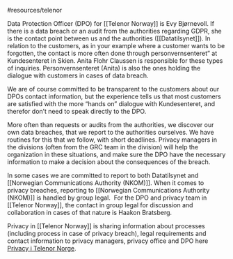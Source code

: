 #resources/telenor 

Data Protection Officer (DPO) for [[Telenor Norway]] is Evy Bjørnevoll. If there is a data breach or an audit from the authorities regarding GDPR, she is the contact point between us and the authorities ([[Datatilsynet]]). In relation to the customers, as in your example where a customer wants to be forgotten, the contact is more often done through personvernsenteret” at Kundesenteret in Skien. Anita Flohr Claussen is responsible for these types of inquiries. Personvernsenteret (Anita) is also the ones holding the dialogue with customers in cases of data breach.

We are of course committed to be transparent to the customers about our DPOs contact information, but the experience tells us that most customers are satisfied with the more “hands on” dialogue with Kundesenteret, and therefor don’t need to speak directly to the DPO.

More often than requests or audits from the authorities, we discover our own data breaches, that we report to the authorities ourselves. We have routines for this that we follow, with short deadlines. Privacy managers in the divisions (often from the GRC team in the division) will help the organization in these situations, and make sure the DPO have the necessary information to make a decision about the consequences of the breach.

In some cases we are committed to report to both Datatilsynet and [[Norwegian Communications Authority (NKOM)]]. When it comes to privacy breaches, reporting to [[Norwegian Communications Authority (NKOM)]] is handled by group legal.  For the DPO and privacy team in [[Telenor Norway]], the contact in group legal for discussion and collaboration in cases of that nature is Haakon Bratsberg.  

Privacy in [[Telenor Norway]] is sharing information about processes (including process in case of privacy breach), legal requirements and contact information to privacy managers, privacy office and DPO here [Privacy i Telenor Norge](https://telenorgroup.sharepoint.com/sites/no_portal/SitePages/Org-Privacy.aspx?xsdata=MDV8MDJ8dmljdG9yLm1lbmRpdmlsQHRlbGVub3Iubm98NzI4MzQyMjM3MDM5NDY2OWE2N2UwOGRkODY0NGI1NTV8MTY3NjQ4OWM1YzcyNDZiN2JhNjM5YWI5MGM0YWFkNDR8MXwwfDYzODgxNDM1MTgzNzQ0NzE1OXxVbmtub3dufFRXRnBiR1pzYjNkOGV5SkZiWEIwZVUxaGNHa2lPblJ5ZFdVc0lsWWlPaUl3TGpBdU1EQXdNQ0lzSWxBaU9pSlhhVzR6TWlJc0lrRk9Jam9pVFdGcGJDSXNJbGRVSWpveWZRPT18MHx8fA%3d%3d&sdata=YU1Ma1RZY2t1S2J1UFJEMytoQ3VwVFNaVXltckdCMy9Fdi8ydXBkZjZGND0%3d).